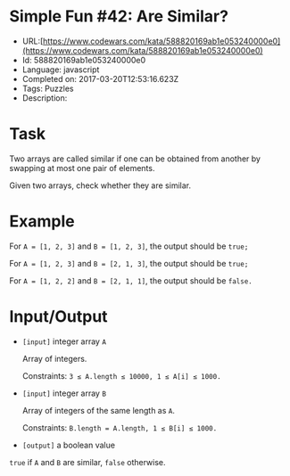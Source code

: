 # Simple Fun #42: Are Similar?

 - URL:[https://www.codewars.com/kata/588820169ab1e053240000e0](https://www.codewars.com/kata/588820169ab1e053240000e0)
 - Id: 588820169ab1e053240000e0
 - Language: javascript
 - Completed on: 2017-03-20T12:53:16.623Z
 - Tags: Puzzles
 - Description:
# Task
 Two arrays are called similar if one can be obtained from another by swapping at most one pair of elements.

 Given two arrays, check whether they are similar.

# Example

 For `A = [1, 2, 3]` and `B = [1, 2, 3]`, the output should be `true;`
 
 For `A = [1, 2, 3]` and `B = [2, 1, 3]`, the output should be `true;`
 
 For `A = [1, 2, 2]` and `B = [2, 1, 1]`, the output should be `false.`

# Input/Output

 - `[input]` integer array `A`

    Array of integers.

    Constraints: `3 ≤ A.length ≤ 10000, 1 ≤ A[i] ≤ 1000.`

 - `[input]` integer array `B`

    Array of integers of the same length as `A`.

    Constraints: `B.length = A.length, 1 ≤ B[i] ≤ 1000.`

 - `[output]` a boolean value

  `true` if `A` and `B` are similar, `false` otherwise.
